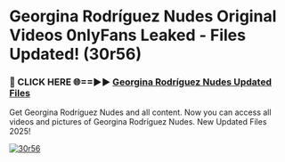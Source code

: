# Georgina Rodríguez Nudes Original Videos 0nlyFans Leaked - Files Updated! (30r56)

<h3>🔴 CLICK HERE 🌐==►► <a href="https://tinyurl.com/yrmya6cz" rel="nofollow">Georgina Rodríguez Nudes Updated Files</a></h3>

Get Georgina Rodríguez Nudes and all content. Now you can access all videos and pictures of Georgina Rodríguez Nudes. New Updated Files 2025!

[![30r56](https://i.imgur.com/FMdXYCs.gif)](https://tinyurl.com/yrmya6cz)
